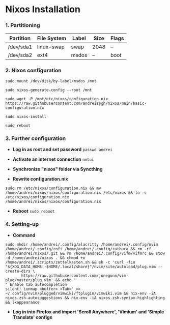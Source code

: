 # Nixos Installation

### 1. Partitioning

| Partition | File System | Label | Size | Flags |
| --------- | ----------- | ----- | ---- | ----- |
| /dev/sda1 | linux-swap  | swap  | 2048 | –     |
| /dev/sda2 | ext4        | msdos | –    | boot  |

### 2. Nixos configuration

`sudo mount /dev/disk/by-label/msdos /mnt`

`sudo nixos-generate-config --root /mnt`

```
sudo wget -P /mnt/etc/nixos/configuration.nix https://raw.githubusercontent.com/andreizpgh/nixos/main/basic-configuration.nix
```

`sudo nixos-install`

`sudo reboot`

### 3. Further configuration

- **Log in as root and set password**
`passwd andrei`

- **Activate an internet connection**
`nmtui`

- **Synchronize "nixos" folder via Syncthing**

- **Rewrite configuration.nix**
```
sudo rm /etc/nixos/configuration.nix && mv /home/andrei/nixos/nixos/configuration.nix /etc/nixos && ln -s /etc/nixos/configuration.nix /home/andrei/nixos/nixos/configuration.nix
```

- **Reboot** 
`sudo reboot`

### 4. Setting-up

- **Command**
```
sudo mkdir /home/andrei/.config/alacritty /home/andrei/.config/nvim /home/andrei/.config/rofi /home/andrei/.config/zathura && rm -rf /home/andrei/nixos/.git && rm /home/andrei/.config/vifm/vifmrc && stow -d /home/andrei/nixos . && chmod +x /home/andrei/.scripts/zettelkasten.sh && sh -c 'curl -fLo "${XDG_DATA_HOME:-$HOME/.local/share}"/nvim/site/autoload/plug.vim --create-dirs \
       https://raw.githubusercontent.com/junegunn/vim-plug/master/plug.vim' && echo '
" Enable tab autocompletion
silent! iunmap <buffer> <Tab>' >> ~/.config/nvim/plugged/vimwiki/ftplugin/vimwiki.vim && nix-env -iA nixos.zsh-autosuggestions && nix-env -iA nixos.zsh-syntax-highlighting && lxappearance
``` 
 
- **Log in into Firefox and import 'Scroll Anywhere', 'Vimium' and 'Simple Translate' configs**
